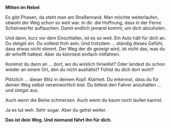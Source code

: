 **Mitten im Nebel**

Es gibt Phasen, da steht man am Straßenrand. 
Man möchte weiterlaufen, obwohl der Weg schon so weit war. 
In dir: die Hoffnung, dass in der Ferne Scheinwerfer auftauchen. 
Damit endlich jemand kommt, um dich abzuholen.

Und dann, kurz vor dem Einschlafen, ist es so weit. 
Ein Auto hält für dich an.
Du steigst ein. Du solltest froh sein.
Und trotzdem ... ständig dieses Gefühl, dass etwas nicht stimmt. 
Der Weg der dir gezeigt wird, ist nicht das, was du dir erhofft hattest. 
Aber du könntest einfach mitfahren.

Kommst du dann an ... dort, wo du wirklich hinwillst? 
Oder landest du schon wieder an einem Ort, den du nicht aushältst? 
Fühlst du dich dort wohl?

Plötzlich ... dieser Blitz in deinem Kopf. 
Klarheit. 
Du erkennst, dass du für deinen Weg selbst verantwortlich bist. 
Du bittest den Fahrer anzuhalten ... und steigst aus.

Auch wenn die Beine schmerzen. 
Auch wenn du kaum noch laufen kannst.

Ja es tut weh. Sehr sogar.
Aber du gehst weiter.

**Das ist dein Weg. Und niemand fährt ihn für dich.**
